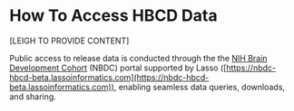# How To Access HBCD Data

[LEIGH TO PROVIDE CONTENT]

Public access to release data is conducted through the the [NIH Brain Development Cohort](https://nbdc.nida.nih.gov/) (NBDC) portal supported by Lasso ([https://nbdc-hbcd-beta.lassoinformatics.com](https://nbdc-hbcd-beta.lassoinformatics.com)), enabling seamless data queries, downloads, and sharing.



 